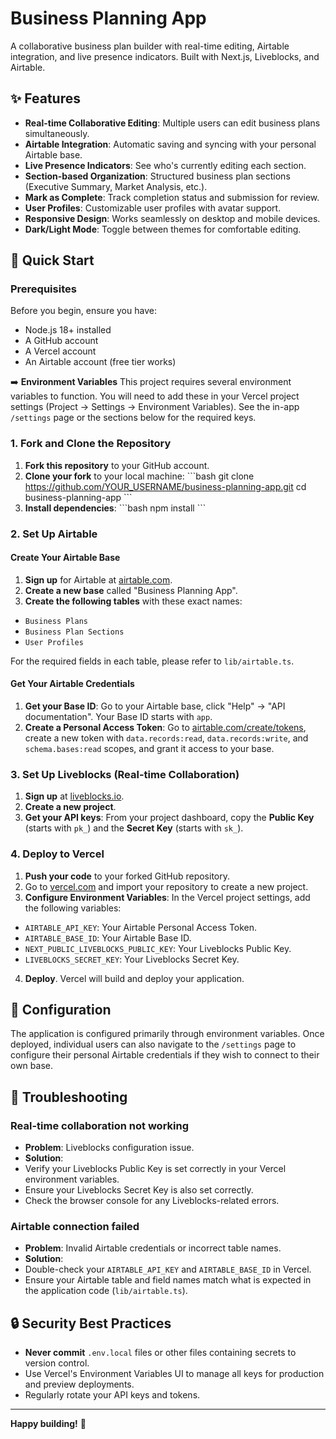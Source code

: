 # Business Planning App

A collaborative business plan builder with real-time editing, Airtable integration, and live presence indicators. Built with Next.js, Liveblocks, and Airtable.

## ✨ Features

-   **Real-time Collaborative Editing**: Multiple users can edit business plans simultaneously.
-   **Airtable Integration**: Automatic saving and syncing with your personal Airtable base.
-   **Live Presence Indicators**: See who's currently editing each section.
-   **Section-based Organization**: Structured business plan sections (Executive Summary, Market Analysis, etc.).
-   **Mark as Complete**: Track completion status and submission for review.
-   **User Profiles**: Customizable user profiles with avatar support.
-   **Responsive Design**: Works seamlessly on desktop and mobile devices.
-   **Dark/Light Mode**: Toggle between themes for comfortable editing.

## 🚀 Quick Start

### Prerequisites

Before you begin, ensure you have:
-   Node.js 18+ installed
-   A GitHub account
-   A Vercel account
-   An Airtable account (free tier works)

➡️ **Environment Variables**
This project requires several environment variables to function. You will need to add these in your Vercel project settings (Project → Settings → Environment Variables). See the in-app `/settings` page or the sections below for the required keys.

### 1. Fork and Clone the Repository

1.  **Fork this repository** to your GitHub account.
2.  **Clone your fork** to your local machine:
  \`\`\`bash
  git clone https://github.com/YOUR_USERNAME/business-planning-app.git
  cd business-planning-app
  \`\`\`
3.  **Install dependencies**:
  \`\`\`bash
  npm install
  \`\`\`

### 2. Set Up Airtable

#### Create Your Airtable Base

1.  **Sign up** for Airtable at [airtable.com](https://airtable.com).
2.  **Create a new base** called "Business Planning App".
3.  **Create the following tables** with these exact names:
  -   `Business Plans`
  -   `Business Plan Sections`
  -   `User Profiles`

  For the required fields in each table, please refer to `lib/airtable.ts`.

#### Get Your Airtable Credentials

1.  **Get your Base ID**: Go to your Airtable base, click "Help" → "API documentation". Your Base ID starts with `app`.
2.  **Create a Personal Access Token**: Go to [airtable.com/create/tokens](https://airtable.com/create/tokens), create a new token with `data.records:read`, `data.records:write`, and `schema.bases:read` scopes, and grant it access to your base.

### 3. Set Up Liveblocks (Real-time Collaboration)

1.  **Sign up** at [liveblocks.io](https://liveblocks.io).
2.  **Create a new project**.
3.  **Get your API keys**: From your project dashboard, copy the **Public Key** (starts with `pk_`) and the **Secret Key** (starts with `sk_`).

### 4. Deploy to Vercel

1.  **Push your code** to your forked GitHub repository.
2.  Go to [vercel.com](https://vercel.com) and import your repository to create a new project.
3.  **Configure Environment Variables**: In the Vercel project settings, add the following variables:
  -   `AIRTABLE_API_KEY`: Your Airtable Personal Access Token.
  -   `AIRTABLE_BASE_ID`: Your Airtable Base ID.
  -   `NEXT_PUBLIC_LIVEBLOCKS_PUBLIC_KEY`: Your Liveblocks Public Key.
  -   `LIVEBLOCKS_SECRET_KEY`: Your Liveblocks Secret Key.
4.  **Deploy**. Vercel will build and deploy your application.

## 🔧 Configuration

The application is configured primarily through environment variables. Once deployed, individual users can also navigate to the `/settings` page to configure their personal Airtable credentials if they wish to connect to their own base.

## 🐛 Troubleshooting

### Real-time collaboration not working

-   **Problem**: Liveblocks configuration issue.
-   **Solution**:
  -   Verify your Liveblocks Public Key is set correctly in your Vercel environment variables.
  -   Ensure your Liveblocks Secret Key is also set correctly.
  -   Check the browser console for any Liveblocks-related errors.

### Airtable connection failed

-   **Problem**: Invalid Airtable credentials or incorrect table names.
-   **Solution**:
  -   Double-check your `AIRTABLE_API_KEY` and `AIRTABLE_BASE_ID` in Vercel.
  -   Ensure your Airtable table and field names match what is expected in the application code (`lib/airtable.ts`).

## 🔒 Security Best Practices

-   **Never commit** `.env.local` files or other files containing secrets to version control.
-   Use Vercel's Environment Variables UI to manage all keys for production and preview deployments.
-   Regularly rotate your API keys and tokens.

---

**Happy building!** 🚀
